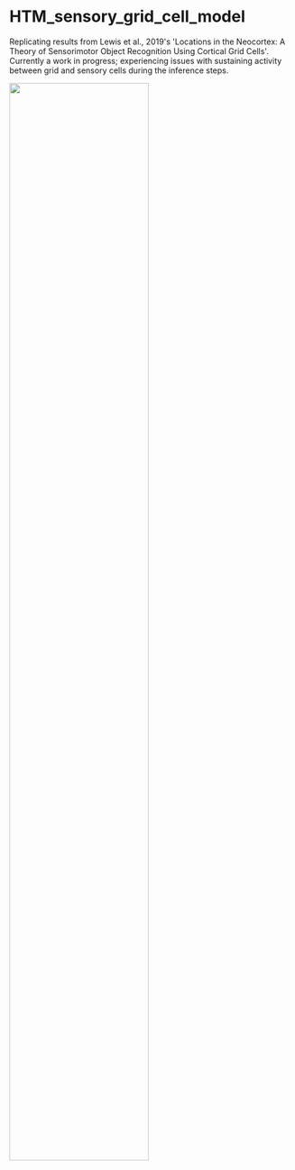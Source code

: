 # HTM_sensory_grid_cell_model

Replicating results from Lewis et al., 2019's 'Locations in the Neocortex: A Theory of Sensorimotor Object Recognition Using Cortical Grid Cells'.
Currently a work in progress; experiencing issues with sustaining activity between grid and sensory cells during the inference steps.

<img src="https://github.com/seantanabe/HTM_sensory_grid_cell_model/assets/170565753/5a7c6098-9e3c-4501-a7b1-e0616ff295af" width="70%" height="70%">

